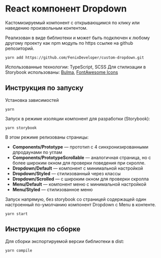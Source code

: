 # React компонент Dropdown
Кастомизируемый компонент с открывающимся по клику или наведению произвольным контентом.

Реализован в виде библиотеки и может быть подключен к любому другому проекту как npm модуль по https ссылке на github репозиторий.

    yarn add https://github.com/FenixDeveloper/custom-dropdown.git

Использованные технологии: TypeScript, SCSS
Для стилизации в Storybook использованы: [Bulma](https://bulma.io/), [FontAwesome Icons](https://fontawesome.com/)

## Инструкция по запуску
Установка зависимостей

    yarn

Запуск в режиме изоляции компонент для разработки (Storybook):

    yarn storybook

В этом режиме релизованы страницы:
- **Components/Prototype** — прототип с 4 синхронизированными дпродаунами по углам
- **Components/PrototypeScrollable** — аналогичная страница, но с более широким окном для проверки поведения при скролле.
- **Dropdown/Default** — компонент с минимальной настройкой
- **Dropdown/Styled** — стилизованный через классы
- **Dropdown/Scrolled** — с широким окном для проверки скролла
- **Menu/Default** — компонент меню с минимальной настройкой
- **Menu/Styled** — стилизованное меню

Запуск напрямую, без storybook со страницей содержащей один настроенный по-умолчанию компонент Dropdown c Menu в контенте.

    yarn start


## Инструкция по сборке
Для сборки экспортируемой версии библиотеки в dist:

    yarn compile
